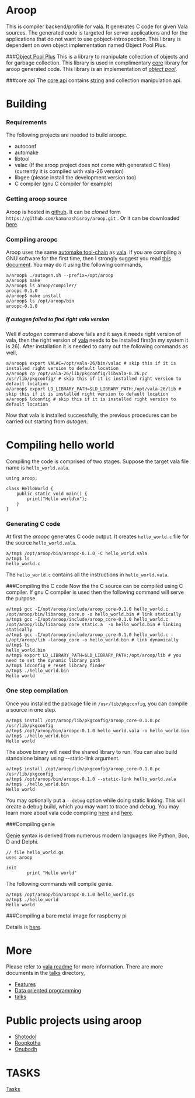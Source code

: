 Aroop
=======

This is compiler backend/profile for vala. It generates C code for given Vala sources. The generated code is targeted for server applications and for the applications that do not want to use gobject-introspection. This library is dependent on own object implementation named Object Pool Plus.

###[Object Pool Plus](https://github.com/kamanashisroy/opp_factory)
This is a library to manipulate collection of objects and for garbage collection. This library is used in complimentary [core](aroop/core/README.md) library for aroop generated code. This library is an implementation of [*object pool*](http://en.wikipedia.org/wiki/Object_pool).

###core api
The [core api](aroop/vapi/README.md) contains [string](aroop/vapi/xtring.md) and collection manipulation api.

Building
========

### Requirements
The following projects are needed to build aroopc.
- autoconf
- automake
- libtool
- valac (If the aroop project does not come with generated C files) (currently it is compiled with vala-26 version)
- libgee (please install the development version too)
- C compiler (gnu C compiler for example)

### Getting aroop source
Aroop is hosted in [github](https://github.com/kamanashisroy/aroop). It can be *cloned* form `https://github.com/kamanashisroy/aroop.git` . Or it can be downloaded [here](https://github.com/kamanashisroy/aroop/archive/master.zip).

### Compiling aroopc

Aroop uses the same [automake tool-chain](http://www.gnu.org/software/automake/manual/automake.html) as [vala](https://wiki.gnome.org/Projects/Vala/Hacking#Compiling_from_Git). If you are compiling a GNU software for the first time, then I strongly suggest you read [this document](http://autotoolset.sourceforge.net/tutorial.html#Installing-GNU-software). You may do it using the following commands,

```
a/aroop$ ./autogen.sh --prefix=/opt/aroop
a/aroop$ make
a/aroop$ ls aroop/compiler/
aroopc-0.1.0
a/aroop$ make install
a/aroop$ ls /opt/aroop/bin
aroopc-0.1.0
```

##### If _autogen_ failed to find right vala version
Well if _autogen_ command above fails and it says it needs right version of vala, then the right version of [vala](https://wiki.gnome.org/Projects/Vala/Hacking#Compiling_from_Git) needs to be installed first(in my system it is 26). After installation it is needed to carry out the following commands as well,

```
a/aroop$ export VALAC=/opt/vala-26/bin/valac # skip this if it is installed right version to default location
a/aroop$ cp /opt/vala-26/lib/pkgconfig/libvala-0.26.pc /usr/lib/pkgconfig/ # skip this if it is installed right version to default location
a/aroop$ export LD_LIBRARY_PATH=$LD_LIBRARY_PATH:/opt/vala-26/lib # skip this if it is installed right version to default location
a/aroop$ ldconfig # skip this if it is installed right version to default location
```

Now that vala is installed successfully, the previous procedures can be carried out starting from _autogen_.

Compiling hello world
==================

Compiling the code is comprised of two stages. Suppose the target vala file name is `hello_world.vala`.

```vala
using aroop;

class HelloWorld {
	public static void main() {
		print("Hello world\n");
	}
}
```

### Generating C code
At first the *aroopc* generates C code output. It creates `hello_world.c` file for the source `hello_world.vala`.

```
a/tmp$ /opt/aroop/bin/aroopc-0.1.0 -C hello_world.vala
a/tmp$ ls
hello_world.c
```

The `hello_world.c` contains all the instructions in `hello_world.vala`.

###Compiling the C code
Now the the C source can be compiled using C compiler. If gnu C compiler is used then the following command will serve the purpose.

```
a/tmp$ gcc -I/opt/aroop/include/aroop_core-0.1.0 hello_world.c /opt/aroop/bin/libaroop_core.o -o hello_world.bin # link statically
a/tmp$ gcc -I/opt/aroop/include/aroop_core-0.1.0 hello_world.c /opt/aroop/lib/libaroop_core_static.a  -o hello_world.bin # linking statically
a/tmp$ gcc -I/opt/aroop/include/aroop_core-0.1.0 hello_world.c -L/opt/aroop/lib -laroop_core -o hello_world.bin # link dynamically
a/tmp$ ls
hello_world.bin
a/tmp$ export LD_LIBRARY_PATH=$LD_LIBRARY_PATH:/opt/aroop/lib # you need to set the dynamic library path
a/tmp$ ldconfig # reset library finder
a/tmp$ ./hello_world.bin
Hello world
```

### One step compilation
Once you installed the package file in `/usr/lib/pkgconfig`, you can compile a source in one step.

```
a/tmp$ install /opt/aroop/lib/pkgconfig/aroop_core-0.1.0.pc /usr/lib/pkgconfig
a/tmp$ /opt/aroop/bin/aroopc-0.1.0 hello_world.vala -o hello_world.bin
a/tmp$ ./hello_world.bin
Hello world
```

The above binary will need the shared library to run. You can also build standalone binary using --static-link argument.
```
a/tmp$ install /opt/aroop/lib/pkgconfig/aroop_core-0.1.0.pc /usr/lib/pkgconfig
a/tmp$ /opt/aroop/bin/aroopc-0.1.0 --static-link hello_world.vala
a/tmp$ ./hello_world.bin
Hello world
```
You may optionally put a `--debug` option while doing static linking. This will create a debug build, which you may want to trace and debug.
You may learn more about vala code compiling [here](https://wiki.gnome.org/Projects/Vala/Documentation) and [here](https://wiki.gnome.org/Projects/Vala/BasicSample).

###Compiling genie

[Genie](http://en.wikipedia.org/wiki/Genie_%28programming_language%29) syntax is derived from numerous modern languages like Python, Boo, D and Delphi.

```genie
// file hello_world.gs
uses aroop

init
        print "Hello world"

```
The following commands will compile genie.

```
a/tmp$ /opt/aroop/bin/aroopc-0.1.0 hello_world.gs
a/tmp$ ./hello_world
Hello world
```


###Compiling a bare metal image for raspberry pi

Details is [here](aroop/core/build/raspberry_pi_bare_metal/README.md).

More
=====
Please refer to [vala readme](README) for more information. There are more documents in the [talks](talks) directory,

- [Features](talks/features.md)
- [Data oriented programming](talks/data_oriented_talks/)
- [talks](talks/)

Public projects using aroop
============================
- [Shotodol](https://github.com/kamanashisroy/shotodol)
- [Roopkotha](https://github.com/kamanashisroy/roopkotha)
- [Onubodh](https://github.com/kamanashisroy/onubodh)

TASKS
=====

[Tasks](aroop/TASKS.md)

